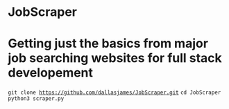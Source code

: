 # JobScraper

# Getting just the basics from major job searching websites for full stack developement

<code>git clone https://github.com/dallasjames/JobScraper.git</code>
<code>cd JobScraper</code>
<code>python3 scraper.py</code>
